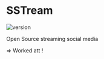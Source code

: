 # SSTream
 ![version](https://img.shields.io/badge/version-1.0.1-blue.svg)

 Open Source streaming social media

 => Worked att !